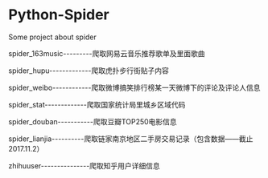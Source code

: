 # Python-Spider
Some project about spider

spider_163music---------爬取网易云音乐推荐歌单及里面歌曲

spider_hupu-------------爬取虎扑步行街贴子内容

spider_weibo------------爬取微博搞笑排行榜某一天微博下的评论及评论人信息

spider_stat-------------爬取国家统计局里城乡区域代码

spider_douban-----------爬取豆瓣TOP250电影信息

spider_lianjia----------爬取链家南京地区二手房交易记录（包含数据——截止2017.11.2）

zhihuuser---------------爬取知乎用户详细信息
